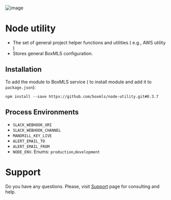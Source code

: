 ![image](https://user-images.githubusercontent.com/308489/57512890-9acacc00-7315-11e9-854f-ad77da4d2742.png)

# Node utility

* The set of general project helper functions and utilities ( e.g., AWS utility )
* Stores general BoxMLS configuration.

## Installation

To add the module to BoxMLS service ( to install module and add it to `package.json`):
 
```
npm install --save https://github.com/boxmls/node-utility.git#0.3.7
```

## Process Environments

* `SLACK_WEBHOOK_URI`
* `SLACK_WEBHOOK_CHANNEL`
* `MANDRILL_KEY_LIVE`
* `ALERT_EMAIL_TO`
* `ALERT_EMAIL_FROM`
* `NODE_ENV`. Enums: `production`,`development`

# Support

Do you have any questions. Please, visit [Support](https://boxmls.github.io/support) page for consulting and help.
